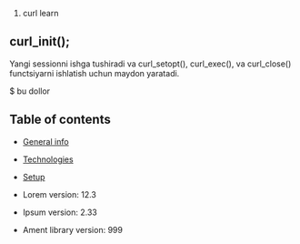 1. curl learn

## curl_init();

Yangi sessionni ishga tushiradi va curl_setopt(), curl_exec(), va curl_close()
functsiyarni ishlatish uchun maydon yaratadi.

$ bu dollor

## Table of contents
* [General info](#general-info)
* [Technologies](#technologies)
* [Setup](#setup)


* Lorem version: 12.3
* Ipsum version: 2.33
* Ament library version: 999